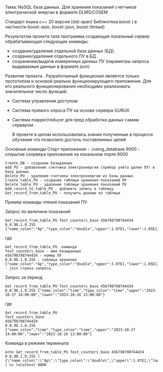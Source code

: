 Тема: NoSQL база данных. Для хранения показаний счетчиков электрической энергии в формате DLMS/COSEM

Стандарт языка с++ 20 версия (std::span)
Библиотека boost ( в частности boost::asio, boost::json, boost::thread)

Результатом проекта тала программа создающая локальный сервер обрабатывающая следующие команды:
- создание/удаление отдельной база данных (БД).
- создание/удаление отдельного ПУ в БД .
- сохранение/выдача измеренных данных ПУ (параметры запроса выдаваемые данные в формате json)

Развитие проекта .
Разработанный функционал является только прототипом и основой реально функционирующего приложения.
Для его реального функционирования необходимо реализовать значительное число функций: 
 - Система управления доступом 
 - Система прямого опроса ПУ на основе сервера GURUX
 - Система mapper/reducer для пред обработки данных самим сервером.

   В проекте в целом использовались знания полученные в
   процессе обучения что позволило достичь поставленных целей
   
Основные команды
    Старт приложения - ./using_database 9000  - открытие сепрвера приложения на локальном порте 9000
    
    Create_DB - создание базыданных    
    Add_PU - добавление счетчика электроэнергии (прибор учёта далее ПУ) в базу данных
    Delete_PU - удаление счетчика электроэнергии из базы данных
    Create_table_PU - создание таблици хранения показаний ПУ
    Delete_table_PU - удаление таблици хранения показаний ПУ
    Add_record_to_table_PU - добавить запись в таблицу 
    Get_record_from_table_PU - получить данные из таблици
    
   Пример команды чтения показаний ПУ:
    
   Запрос по величине показаний
   
    Get_record_from_table_PU Test_counters_base 456798798744434 0.0.98.1.0.255 {"name_colon":"Ap","type_colon":"double","upper":1.07E1,"lower":1.05E1}
   
   
   где
   
    Get_record_from_table_PU -команда
    Test_counters_base - имя базыданных    
    456798798744434 - номер ПУ
    0.0.98.1.0.255 - таблица хранения
    {"name_colon":"Ap","type_colon":"double","upper":1.07E1,"lower":1.05E1} - join строка запроса.
    
  Запрос за период
  
   
    Get_record_from_table_PU Test_counters_base 456798798744434 0.0.98.1.0.255 {"name_colon":"time","type_colon":"time","upper":"2023-10-27 14:00:00","lower":"2023-10-26 13:00:00"}

   где
     
    Get_record_from_table_PU
    Test_counters_base
    456798798744434
    0.0.98.1.0.255
    {"name_colon":"time","type_colon":"time","upper":"2023-10-27 14:00:00","lower":"2023-10-26 13:00:00"}

Команда в режиме терминала

    echo Get_record_from_table_PU Test_counters_base 456798798744434 0.0.98.1.0.255 \{\"name_colon\":\"Ap\",\"type_colon\":\"double\",\"upper\":1.07E1,\"lower\":1.05E1\} | nc localhost 9000
